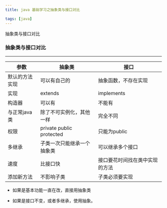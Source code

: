 ```yaml
---
title: java 基础学习之抽象类与接口对比

tags: [java]
---
```


抽象类与接口对比
<!-- more -->

### 抽象类与接口对比

----

| 参数           | 抽象类                     | 接口                           |
| -------------- | -------------------------- | ------------------------------ |
| 默认的方法实现 | 可以有自己的               | 抽象函数，不存在实现           |
| 实现           | extends                    | implements                     |
| 构造器         | 可以有                     | 不能有                         |
| 与正常java类   | 除了不可实例化，其他一样   | 完全不同                       |
| 权限           | private public protected   | 只能为public                   |
| 多继承         | 子类一次只能继承一个抽象类 | 可以继承多个接口               |
| 速度           | 比接口快                   | 接口要花时间找在类中实现的方法 |
| 添加新方法     | 不影响子类                 | 子类必须要实现                 |

- 如果是基本功能一直在改，直接用抽象类

- 如果是接口不变，或者多继承，使用抽象。

  [参考链接]: http://www.importnew.com/12399.html

  

